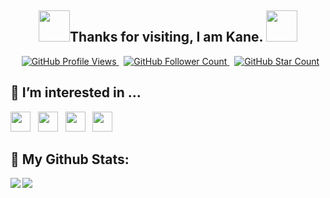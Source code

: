 <h2 align="center"><img src="https://media.giphy.com/media/gM5qFksULw54NMWyry/giphy.gif" width="50"/>Thanks for visiting, I am Kane. <img src="https://media.giphy.com/media/MAcwFESy7wH8skZyVi/giphy.gif" width="50"/></h2>

<p align="center">
    <span>&nbsp;</span>
    <a href="https://github.com/kanew071/kanew071">
        <img src="https://pageview.vercel.app/?github_user=kanew071" alt="GitHub Profile Views" />
    </a>
    <span>&nbsp;</span>
    <a href="https://github.com/kanew071?tab=followers">
        <img src="https://img.shields.io/github/followers/kanew071?label=follow&style=flat&color=yellowgreen&logo=github" alt="GitHub Follower Count" />
    </a>
    <span>&nbsp;</span>
    <a href="https://github.com/kanew071?tab=stars">
        <img src="https://img.shields.io/github/stars/kanew071?style=flat&color=yellowgreen&logo=github" alt="GitHub Star Count" />
    </a>
</p>

## 👀 I’m interested in ...

<p>
    <img src="https://img.shields.io/badge/Blockchain.com-121d33?flat=plastic&logo=blockchain.com&logoColor=white" height="32" />
    &nbsp;
    <img src="https://img.shields.io/badge/Bitcoin-F7931a?flat=plastic&logo=bitcoin&logoColor=white" height="32" />
    &nbsp;
    <img src="https://img.shields.io/badge/Ethereum-3c3c3d?flat=plastic&logo=ethereum&logoColor=white" height="32" />
    &nbsp;
    <img src="https://img.shields.io/badge/Solidity-363636?flat=plastic&logo=Solidity&logoColor=white" height="32" />
    &nbsp;
</p>

## 🥇 My Github Stats:

<div>
    <a href="https://github-readme-stats.vercel.app/api?username=kanew071&show_icons=true&theme=tokyonight">
        <img align="left" src="https://github-readme-stats.vercel.app/api?username=kanew071&show_icons=true&theme=tokyonight" />
    </a>
    <a href="https://github-readme-stats.vercel.app/api/top-langs?username=kanew071&theme=tokyonight">
        <img aligh="left" src="https://github-readme-stats.vercel.app/api/top-langs?username=kanew071&theme=tokyonight" />
    </a>
</div>

<!---
- 🌱 I’m currently learning ...
- 💞️ I’m looking to collaborate on ...
- 📫 How to reach me ...

kanew071/kanew071 is a ✨ special ✨ repository because its `README.md` (this file) appears on your GitHub profile.
You can click the Preview link to take a look at your changes.
--->
